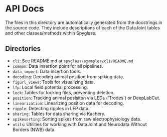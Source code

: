 # API Docs

The files in this directory are automatically generated from the docstrings in
the source code. They include descriptions of each of the DataJoint tables and
other classes/methods within Spyglass.

## Directories

- `cli`: See README.md at `spyglass/examples/cli/README.md`
- `common`: Data insertion point for all pipelines.
- `data_import`: Data insertion tools.
- `decoding`: Decoding animal position from spiking data.
- `figurl_views`: Tools for visualizing data.
- `lfp`: Local field potential processing.
- `lock`: Tables for locking files, preventing deletion.
- `position`: Tracking animal posisiton via LEDs ('Trodes') or DeepLabCut.
- `linearization`: Linearizing position data for decoding.
- `ripple`: Detecting ripples in LFP data.
- `sharing`: Tables for data sharing via Kachery.
- `spikesorting`: Sorting spikes from raw electrophysiology data.
- `utils`: Utilities for working with DataJoint and Neurodata Without Borders
    (NWB) data.
